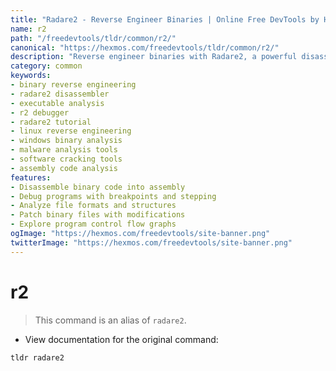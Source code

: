 ```yaml
---
title: "Radare2 - Reverse Engineer Binaries | Online Free DevTools by Hexmos"
name: r2
path: "/freedevtools/tldr/common/r2/"
canonical: "https://hexmos.com/freedevtools/tldr/common/r2/"
description: "Reverse engineer binaries with Radare2, a powerful disassembler and debugger. Analyze, patch, and explore executable files. Free online tool, no registration required."
category: common
keywords:
- binary reverse engineering
- radare2 disassembler
- executable analysis
- r2 debugger
- radare2 tutorial
- linux reverse engineering
- windows binary analysis
- malware analysis tools
- software cracking tools
- assembly code analysis
features:
- Disassemble binary code into assembly
- Debug programs with breakpoints and stepping
- Analyze file formats and structures
- Patch binary files with modifications
- Explore program control flow graphs
ogImage: "https://hexmos.com/freedevtools/site-banner.png"
twitterImage: "https://hexmos.com/freedevtools/site-banner.png"
---
```


# r2

> This command is an alias of `radare2`.

- View documentation for the original command:

`tldr radare2`
